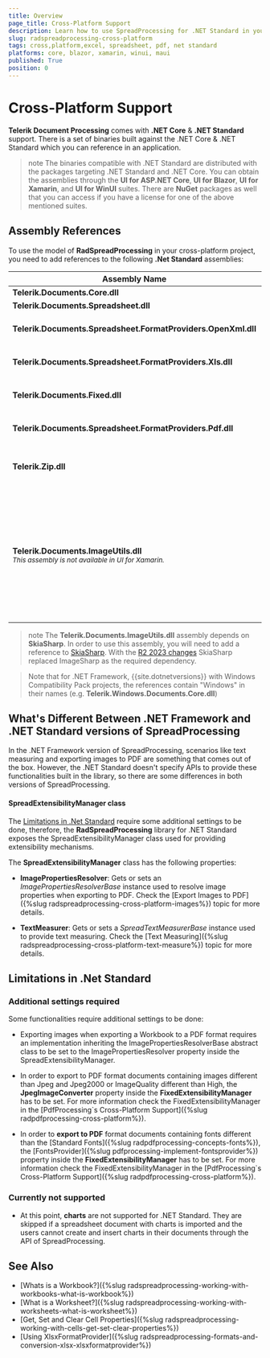 ```yaml
---
title: Overview
page_title: Cross-Platform Support
description: Learn how to use SpreadProcessing for .NET Standard in your cross-platform applications.
slug: radspreadprocessing-cross-platform
tags: cross,platform,excel, spreadsheet, pdf, net standard
platforms: core, blazor, xamarin, winui, maui
published: True
position: 0
---
```


# Cross-Platform Support

**Telerik Document Processing** comes with **.NET Core** & **.NET Standard** support. There is a set of binaries built against the .NET Core & .NET Standard which you can reference in an application.

>note The binaries compatible with .NET Standard are distributed with the packages targeting .NET Standard and .NET Core. You can obtain the assemblies through the **UI for ASP.NET Core**, **UI for Blazor**, **UI for Xamarin**, and **UI for WinUI** suites. There are **NuGet** packages as well that you can access if you have a license for one of the above mentioned suites.

## Assembly References

To use the model of **RadSpreadProcessing** in your cross-platform project, you need to add references to the following **.Net Standard** assemblies:


| Assembly Name                            | Notes                                    |
|------------------------------------------|------------------------------------------|
| **Telerik.Documents.Core.dll**           |                                          |
| **Telerik.Documents.Spreadsheet.dll**    |                                          |
| **Telerik.Documents.Spreadsheet.FormatProviders.OpenXml.dll** | Required for working with XLSX files.    |
| **Telerik.Documents.Spreadsheet.FormatProviders.Xls.dll** | Required for working with XLS files.     |
| **Telerik.Documents.Fixed.dll**          | Required for exporting to PDF files.     |
| **Telerik.Documents.Spreadsheet.FormatProviders.Pdf.dll** | Required for exporting to PDF files.     |
| **Telerik.Zip.dll**                      | Required for working with XSLX, XLS and PDF files. |
| **Telerik.Documents.ImageUtils.dll** <br><sub>_This assembly is not available in UI for Xamarin._</sub> | Required when you need to export to PDF documents containing images different than **Jpeg** and **Jpeg2000** or **ImageQuality** different than High. |

>note The **Telerik.Documents.ImageUtils.dll** assembly depends on **SkiaSharp**. In order to use this assembly, you will need to add a reference to [SkiaSharp](https://www.nuget.org/packages/SkiaSharp/). With the [R2 2023 changes](https://docs.telerik.com/devtools/document-processing/libraries/radpdfprocessing/changes-and-backward-compatibility/backward-compatibility#whats-different-in-2023-r2) SkiaSharp replaced ImageSharp as the required dependency.

> Note that for .NET Framework, {{site.dotnetversions}} with Windows Compatibility Pack projects, the references contain "Windows" in their names (e.g. **Telerik.Windows.Documents.Core.dll**)

## What's Different Between .NET Framework and .NET Standard versions of SpreadProcessing

In the .NET Framework version of SpreadProcessing, scenarios like text measuring and exporting images to PDF are something that comes out of the box. However, the .NET Standard doesn't specify APIs to provide these functionalities built in the library, so there are some differences in both versions of SpreadProcessing.

#### SpreadExtensibilityManager class

The [Limitations in .Net Standard](#limitations-in-net-standard) require some additional settings to be done, therefore, the **RadSpreadProcessing** library for .NET Standard exposes the SpreadExtensibilityManager class used for providing extensibility mechanisms.

The **SpreadExtensibilityManager** class has the following properties:

* **ImagePropertiesResolver**: Gets or sets an *ImagePropertiesResolverBase* instance used to resolve image properties when exporting to PDF. Check the [Export Images to PDF]({%slug radspreadprocessing-cross-platform-images%}) topic for more details.

* **TextMeasurer**: Gets or sets a *SpreadTextMeasurerBase* instance used to provide text measuring. Check the [Text Measuring]({%slug radspreadprocessing-cross-platform-text-measure%}) topic for more details.

## Limitations in .Net Standard

### Additional settings required

Some functionalities require additional settings to be done:

* Exporting images when exporting a Workbook to a PDF format requires an implementation inheriting the ImagePropertiesResolverBase abstract class to be set to the ImagePropertiesResolver property inside the SpreadExtensibilityManager.

* In order to export to PDF format documents containing images different than Jpeg and Jpeg2000 or ImageQuality different than High, the **JpegImageConverter** property inside the **FixedExtensibilityManager** has to be set. For more information check the FixedExtensibilityManager in the [PdfProcessing`s Cross-Platform Support]({%slug radpdfprocessing-cross-platform%}).

* In order to **export to PDF** format documents containing fonts different than the [Standard Fonts]({%slug radpdfprocessing-concepts-fonts%}), the [FontsProvider]({%slug pdfprocessing-implement-fontsprovider%}) property inside the **FixedExtensibilityManager** has to be set. For more information check the FixedExtensibilityManager in the [PdfProcessing`s Cross-Platform Support]({%slug radpdfprocessing-cross-platform%}).

### Currently not supported

 * At this point, **charts** are not supported for .NET Standard. They are skipped if a spreadsheet document with charts is imported and the users cannot create and insert charts in their documents through the API of SpreadProcessing.

## See Also

 * [Whats is a Workbook?]({%slug radspreadprocessing-working-with-workbooks-what-is-workbook%})
 * [What is a Worksheet?]({%slug radspreadprocessing-working-with-worksheets-what-is-worksheet%})
 * [Get, Set and Clear Cell Properties]({%slug radspreadprocessing-working-with-cells-get-set-clear-properties%})
 * [Using XlsxFormatProvider]({%slug radspreadprocessing-formats-and-conversion-xlsx-xlsxformatprovider%})
